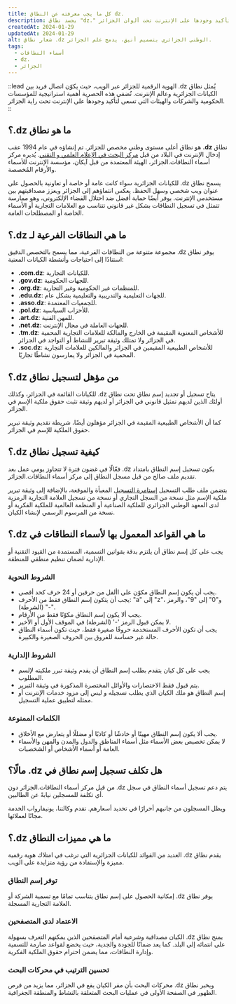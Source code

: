 ```yaml
---
title: كل ما يجب معرفته عن النطاق dz.
description: يجسد نطاق "dz." الهوية الرقمية للجزائر على الإنترنت، مما يضفي أهمية استراتيجية على المؤسسات والشركات والهيئات التي ترغب في تأكيد وجودها على الإنترنت تحت ألوان الجزائر.
createdAt: 2024-01-29
updatedAt: 2024-01-29
alt: شعار نطاق .dz الوطني الجزائري بتصميم أنيق، يدمج علم الجزائر.
tags:
  - أسماء النطاقات
  - dz.
  - الجزائر
---
```


::lead
يُمثل نطاق <bdi>.dz</bdi> الهوية الرقمية للجزائر عبر الويب، حيث يكوّن اتصال فريد بين الكيانات الجزائرية وعالم الإنترنت. تُضفي هذه الحصرية أهمية استراتيجية للمؤسسات الحكومية والشركات والهيئات التي تسعى لتأكيد وجودها على الإنترنت تحت راية الجزائر.
::

## ما هو نطاق <bdi>.dz</bdi>؟

نطاق **<bdi>.dz</bdi>** هو نطاق أعلى مستوى وطني مخصص للجزائر. تم إنشاؤه في عام 1994 عقب إدخال الإنترنت في البلاد من قبل [مركز البحث في الإعلام العلمي و التقني](https://www.cerist.dz/). يُديره مركز أسماء النطاقات.الجزائر، الهيئة المعتمدة من قبل آيكان، مؤسسة الإنترنت للأسماء والأرقام المُخصصة.

يسمح نطاق <bdi>.dz</bdi> للكيانات الجزائرية سواء كانت عامة أو خاصة أو تعاونية بالحصول على عنوان ويب شخصي وسهل الحفظ. يعكس انتماؤهم إلى الجزائر ويعزز مصداقيتهم بين مستخدمي الإنترنت. يوفر أيضًا حماية أفضل ضد احتلال الفضاء الإلكتروني، وهو ممارسة تتمثل في تسجيل النطاقات بشكل غير قانوني تتناسب مع العلامات التجارية أو الأسماء الخاصة أو المصطلحات العامة.

## ما هي النطاقات الفرعية لـ <bdi>.dz</bdi>؟

يوفر نطاق <bdi>.dz</bdi> مجموعة متنوعة من النطاقات الفرعية، مما يسمح بالتخصص الدقيق استنادًا إلى احتياجات وأنشطة الكيانات المعنية:

- **<bdi>.com.dz</bdi>**: للكيانات التجارية.
- **<bdi>.gov.dz</bdi>**: للجهات الحكومية.
- **<bdi>.org.dz</bdi>**: للمنظمات غير الحكومية وغير التجارية.
- **<bdi>.edu.dz</bdi>**: للجهات التعليمية والتدريبية والتعليمية بشكل عام.
- **<bdi>.asso.dz</bdi>**: للجمعيات المعتمدة.
- **<bdi>.pol.dz</bdi>**: للأحزاب السياسية.
- **<bdi>.art.dz</bdi>**: للمهن الفنية.
- **<bdi>.net.dz</bdi>**: للجهات العاملة في مجال الإنترنت.
- **<bdi>.tm.dz</bdi>**: للأشخاص المعنوية المقيمة في الخارج والمالكة للعلامات التجارية المحمية في الجزائر ولا تمتلك وثيقة تبرير للنشاط أو التواجد في الجزائر.
- **<bdi>.soc.dz</bdi>**: للأشخاص الطبيعية المقيمين في الجزائر والمالكين للعلامات التجارية المحمية في الجزائر ولا يمارسون نشاطًا تجاريًا.

## من مؤهل لتسجيل نطاق <bdi>.dz</bdi>؟

يتاح تسجيل أو تجديد إسم نطاق تحت نطاق <bdi>.dz</bdi> للكيانات القائمة في الجزائر، وكذلك أولئك الذين لديهم تمثيل قانوني في الجزائر أو لديهم وثيقة تثبت حقوق ملكية الإسم في الجزائر.

كما أن الأشخاص الطبيعية المقيمة في الجزائر مؤهلون أيضًا، شريطة تقديم وثيقة تبرير حقوق الملكية للإسم في الجزائر.

## كيفية تسجيل نطاق <bdi>.dz</bdi>؟

يكون تسجيل إسم النطاق بامتداد <bdi>.dz</bdi> فعّالًا في غضون فترة لا تتجاوز يومي عمل بعد تقديم ملف صالح من قبل مسجل النطاق إلى مركز أسماء النطاقات.الجزائر.

يتضمن ملف طلب التسجيل [إستامرة التسجيل](http://www.nic.dz/images/pdf_nic/formulaire.pdf) المعبأة والموقعة، بالإضافة إلى وثيقة تبرير ملكية الإسم مثل نسخة من السجل التجاري أو نسخة من تسجيل العلامة التجارية الرمزية لدى المعهد الوطني الجزائري للملكية الصناعية أو المنظمة العالمية للملكية الفكرية أو نسخة من المرسوم الرسمي لإنشاء الكيان.

## ما هي القواعد المعمول بها لأسماء النطاقات في <bdi>.dz</bdi>؟

يجب على كل إسم نطاق أن يلتزم بدقة بقوانين التسمية، المستمدة من القيود التقنية أو الإدارية لضمان تنظيم منطقي للمنطقة.

### الشروط النحوية

- يجب أن يكون إسم النطاق مكوّن على األقل من حرفين أو 24 حرف كحد أقصى.
- يجب أن يتكون إسم النطاق فقط من الأحرف: "a" إلى "z"، و"0" إلى "9"، والرمز "-" (الشرطة).
- يجب ألا يكون إسم النطاق مكوّنًا فقط من الأرقام.
- لا يمكن قبول الرمز '-' (الشرطة) في الموقف الأول أو الأخير.
- يجب أن تكون الأحرف المستخدمة حروفًا صغيرة فقط، حيث تكون أسماء النطاق حالة غير حساسة للفروق بين الحروف الصغيرة والكبيرة.

### الشروط اإلدارية

- يجب على كل كيان يتقدم بطلب إسم النطاق أن يقدم وثيقة تبرر ملكيته لإلسم المطلوب.
- يتم قبول فقط الاختصارات والأوائل المختصرة المذكورة في وثيقة التبرير.
- إسم النطاق هو ملك الكيان الذي يطلب تسجيله و ليس إلى مزود خدمات الإنترنت أو ممثله لتطبيق عملية التسجيل.

### الكلمات الممنوعة

- يجب ألا يكون إسم النطاق مهينًا أو خادشًا أو كاذبًا أو مضللًا أو يتعارض مع الأخلاق.
- لا يمكن تخصيص بعض الأسماء مثل أسماء المناطق والدول والمدن والمهن والأسماء العامة أو أسماء الأشخاص أو الشخصيات.

## هل تكلف تسجيل إسم نطاق في <bdi>.dz</bdi> مالًا؟

يتم دعم تسجيل أسماء النطاق في سجل <bdi>.dz</bdi> من قبل مركز أسماء النطاقات.الجزائر دون أي تكلفة للمسجلين نيابةً عن الطالبين.

ويظل المسجلون من جانبهم أحرارًا في تحديد أسعارهم. تقدم وكالتنا، يونيفارواب الخدمة مجانًا لعملائها.

## ما هي مميزات النطاق <bdi>.dz</bdi>؟

يقدم نطاق <bdi>.dz</bdi> العديد من الفوائد للكيانات الجزائرية التي ترغب في امتلاك هوية رقمية مميزة والإستفادة من رؤية متزايدة على الويب.

### توفر إسم النطاق

يوفر نطاق <bdi>.dz</bdi> إمكانية الحصول على إسم نطاق يتناسب تمامًا مع تسمية الشركة أو العلامة التجارية المسجلة.

### الاعتماد لدى المتصفحين

يمنح نطاق <bdi>.dz</bdi> الكيان مصداقية وشرعية أمام المتصفحين الذين يمكنهم التعرف بسهولة على انتمائه إلى البلد. كما يعد ضمانًا للجودة والجدية، حيث يخضع لقواعد صارمة للتسمية وإدارة النطاقات، مما يضمن احترام حقوق الملكية الفكرية.

### تحسين الترتيب في محركات البحث

ويخبر نطاق <bdi>.dz</bdi> محركات البحث بأن مقر الكيان يقع في الجزائر، مما يزيد من فرص الظهور في الصفحة الأولى في عمليات البحث المتعلقة بالنشاط والمنطقة الجغرافية.
